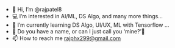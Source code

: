- 👋 Hi, I’m @rajpatel8
- 💻 I’m interested in AI/ML, DS Algo, and many more things...
- 🌱 I’m currently learning DS Algo, UI/UX, ML with Tensorflow ...
- 💞️ Do you have a name, or can I just call you ‘mine?’👀  
- 📫 How to reach me rajphx299@gmail.com

<!---
rajpatel8/rajpatel8 is a ✨ special ✨ repository because its `README.md` (this file) appears on your GitHub profile.
You can click the Preview link to take a look at your changes.
--->

